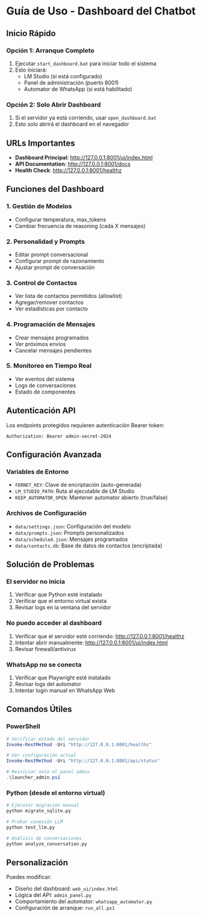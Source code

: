 # Guía de Uso - Dashboard del Chatbot

## Inicio Rápido

### Opción 1: Arranque Completo
1. Ejecutar `start_dashboard.bat` para iniciar todo el sistema
2. Esto iniciará:
   - LM Studio (si está configurado)
   - Panel de administración (puerto 8001)
   - Automator de WhatsApp (si está habilitado)

### Opción 2: Solo Abrir Dashboard
1. Si el servidor ya está corriendo, usar `open_dashboard.bat`
2. Esto solo abrirá el dashboard en el navegador

## URLs Importantes

- **Dashboard Principal**: http://127.0.0.1:8001/ui/index.html
- **API Documentation**: http://127.0.0.1:8001/docs
- **Health Check**: http://127.0.0.1:8001/healthz

## Funciones del Dashboard

### 1. Gestión de Modelos
- Configurar temperatura, max_tokens
- Cambiar frecuencia de reasoning (cada X mensajes)

### 2. Personalidad y Prompts
- Editar prompt conversacional
- Configurar prompt de razonamiento
- Ajustar prompt de conversación

### 3. Control de Contactos
- Ver lista de contactos permitidos (allowlist)
- Agregar/remover contactos
- Ver estadísticas por contacto

### 4. Programación de Mensajes
- Crear mensajes programados
- Ver próximos envíos
- Cancelar mensajes pendientes

### 5. Monitoreo en Tiempo Real
- Ver eventos del sistema
- Logs de conversaciones
- Estado de componentes

## Autenticación API

Los endpoints protegidos requieren autenticación Bearer token:
```
Authorization: Bearer admin-secret-2024
```

## Configuración Avanzada

### Variables de Entorno
- `FERNET_KEY`: Clave de encriptación (auto-generada)
- `LM_STUDIO_PATH`: Ruta al ejecutable de LM Studio
- `KEEP_AUTOMATOR_OPEN`: Mantener automator abierto (true/false)

### Archivos de Configuración
- `data/settings.json`: Configuración del modelo
- `data/prompts.json`: Prompts personalizados
- `data/scheduled.json`: Mensajes programados
- `data/contacts.db`: Base de datos de contactos (encriptada)

## Solución de Problemas

### El servidor no inicia
1. Verificar que Python esté instalado
2. Verificar que el entorno virtual exista
3. Revisar logs en la ventana del servidor

### No puedo acceder al dashboard
1. Verificar que el servidor esté corriendo: http://127.0.0.1:8001/healthz
2. Intentar abrir manualmente: http://127.0.0.1:8001/ui/index.html
3. Revisar firewall/antivirus

### WhatsApp no se conecta
1. Verificar que Playwright esté instalado
2. Revisar logs del automator
3. Intentar login manual en WhatsApp Web

## Comandos Útiles

### PowerShell
```powershell
# Verificar estado del servidor
Invoke-RestMethod -Uri "http://127.0.0.1:8001/healthz"

# Ver configuración actual
Invoke-RestMethod -Uri "http://127.0.0.1:8001/api/status"

# Reiniciar solo el panel admin
.\launcher_admin.ps1
```

### Python (desde el entorno virtual)
```bash
# Ejecutar migración manual
python migrate_sqlite.py

# Probar conexión LLM
python test_llm.py

# Análisis de conversaciones
python analyze_conversation.py
```

## Personalización

Puedes modificar:
- Diseño del dashboard: `web_ui/index.html`
- Lógica del API: `admin_panel.py`
- Comportamiento del automator: `whatsapp_automator.py`
- Configuración de arranque: `run_all.ps1`
